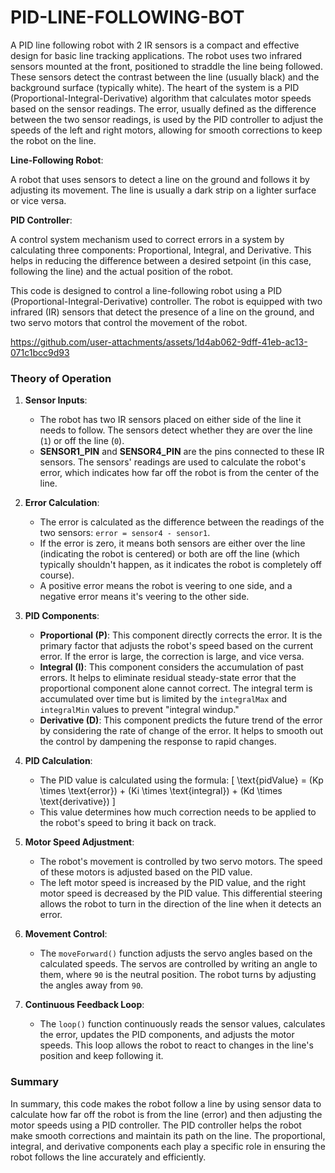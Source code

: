 # PID-LINE-FOLLOWING-BOT
A PID line following robot with 2 IR sensors is a compact and effective design for basic line tracking applications. The robot uses two infrared sensors mounted at the front, positioned to straddle the line being followed. These sensors detect the contrast between the line (usually black) and the background surface (typically white). The heart of the system is a PID (Proportional-Integral-Derivative) algorithm that calculates motor speeds based on the sensor readings. The error, usually defined as the difference between the two sensor readings, is used by the PID controller to adjust the speeds of the left and right motors, allowing for smooth corrections to keep the robot on the line.

**Line-Following Robot**:

A robot that uses sensors to detect a line on the ground and follows it by adjusting its movement. The line is usually a dark strip on a lighter surface or vice versa.


**PID Controller**:

A control system mechanism used to correct errors in a system by calculating three components: Proportional, Integral, and Derivative. This helps in reducing the difference between a desired setpoint (in this case, following the line) and the actual position of the robot.


This code is designed to control a line-following robot using a PID (Proportional-Integral-Derivative) controller. The robot is equipped with two infrared (IR) sensors that detect the presence of a line on the ground, and two servo motors that control the movement of the robot.



https://github.com/user-attachments/assets/1d4ab062-9dff-41eb-ac13-071c1bcc9d93


### Theory of Operation

1. **Sensor Inputs**:
   - The robot has two IR sensors placed on either side of the line it needs to follow. The sensors detect whether they are over the line (`1`) or off the line (`0`).
   - **SENSOR1_PIN** and **SENSOR4_PIN** are the pins connected to these IR sensors. The sensors' readings are used to calculate the robot's error, which indicates how far off the robot is from the center of the line.

2. **Error Calculation**:
   - The error is calculated as the difference between the readings of the two sensors: `error = sensor4 - sensor1`.
   - If the error is zero, it means both sensors are either over the line (indicating the robot is centered) or both are off the line (which typically shouldn't happen, as it indicates the robot is completely off course).
   - A positive error means the robot is veering to one side, and a negative error means it's veering to the other side.

3. **PID Components**:
   - **Proportional (P)**: This component directly corrects the error. It is the primary factor that adjusts the robot's speed based on the current error. If the error is large, the correction is large, and vice versa.
   - **Integral (I)**: This component considers the accumulation of past errors. It helps to eliminate residual steady-state error that the proportional component alone cannot correct. The integral term is accumulated over time but is limited by the `integralMax` and `integralMin` values to prevent "integral windup."
   - **Derivative (D)**: This component predicts the future trend of the error by considering the rate of change of the error. It helps to smooth out the control by dampening the response to rapid changes.

4. **PID Calculation**:
   - The PID value is calculated using the formula: 
     \[
     \text{pidValue} = (Kp \times \text{error}) + (Ki \times \text{integral}) + (Kd \times \text{derivative})
     \]
   - This value determines how much correction needs to be applied to the robot's speed to bring it back on track.

5. **Motor Speed Adjustment**:
   - The robot's movement is controlled by two servo motors. The speed of these motors is adjusted based on the PID value.
   - The left motor speed is increased by the PID value, and the right motor speed is decreased by the PID value. This differential steering allows the robot to turn in the direction of the line when it detects an error.

6. **Movement Control**:
   - The `moveForward()` function adjusts the servo angles based on the calculated speeds. The servos are controlled by writing an angle to them, where `90` is the neutral position. The robot turns by adjusting the angles away from `90`.

7. **Continuous Feedback Loop**:
   - The `loop()` function continuously reads the sensor values, calculates the error, updates the PID components, and adjusts the motor speeds. This loop allows the robot to react to changes in the line's position and keep following it.

### Summary

In summary, this code makes the robot follow a line by using sensor data to calculate how far off the robot is from the line (error) and then adjusting the motor speeds using a PID controller. The PID controller helps the robot make smooth corrections and maintain its path on the line. The proportional, integral, and derivative components each play a specific role in ensuring the robot follows the line accurately and efficiently.
